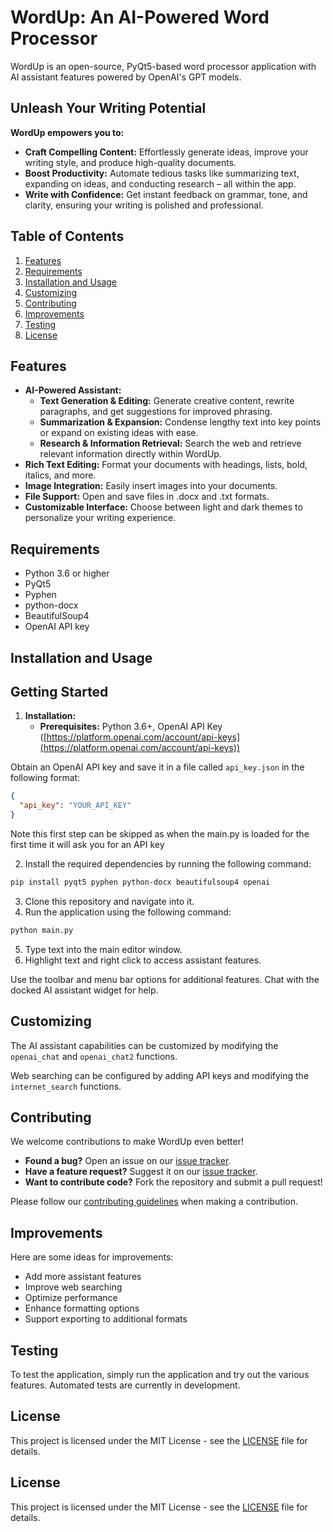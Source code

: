 
# WordUp: An AI-Powered Word Processor
WordUp is an open-source, PyQt5-based word processor application with AI assistant features powered by OpenAI's GPT models.


## Unleash Your Writing Potential

**WordUp empowers you to:**

* **Craft Compelling Content:**  Effortlessly generate ideas, improve your writing style, and produce high-quality documents.
* **Boost Productivity:**  Automate tedious tasks like summarizing text, expanding on ideas, and conducting research – all within the app.
* **Write with Confidence:**  Get instant feedback on grammar, tone, and clarity, ensuring your writing is polished and professional.

## Table of Contents

1. [Features](#features)
2. [Requirements](#requirements)
3. [Installation and Usage](#installation-and-usage)
4. [Customizing](#customizing)
5. [Contributing](#contributing)
6. [Improvements](#improvements)
7. [Testing](#testing)
8. [License](#license)

## Features


* **AI-Powered Assistant:**
    * **Text Generation & Editing:** Generate creative content, rewrite paragraphs, and get suggestions for improved phrasing.
    * **Summarization & Expansion:** Condense lengthy text into key points or expand on existing ideas with ease.
    * **Research & Information Retrieval:** Search the web and retrieve relevant information directly within WordUp.
* **Rich Text Editing:** Format your documents with headings, lists, bold, italics, and more. 
* **Image Integration:** Easily insert images into your documents. 
* **File Support:** Open and save files in .docx and .txt formats.
* **Customizable Interface:**  Choose between light and dark themes to personalize your writing experience.

## Requirements

- Python 3.6 or higher
- PyQt5
- Pyphen
- python-docx
- BeautifulSoup4
- OpenAI API key

## Installation and Usage
## Getting Started

1. **Installation:**
   - **Prerequisites:** Python 3.6+, OpenAI API Key ([https://platform.openai.com/account/api-keys](https://platform.openai.com/account/api-keys))
  
 Obtain an OpenAI API key and save it in a file called `api_key.json` in the following format:
```json
{
  "api_key": "YOUR_API_KEY"
}
```
Note this first step can be skipped as when the main.py is loaded for the first time it will ask you for an API key

2. Install the required dependencies by running the following command:
```bash
pip install pyqt5 pyphen python-docx beautifulsoup4 openai
```
3. Clone this repository and navigate into it.
4. Run the application using the following command:
```bash
python main.py
```
5. Type text into the main editor window.
6. Highlight text and right click to access assistant features.

Use the toolbar and menu bar options for additional features. Chat with the docked AI assistant widget for help.

## Customizing

The AI assistant capabilities can be customized by modifying the `openai_chat` and `openai_chat2` functions.

Web searching can be configured by adding API keys and modifying the `internet_search` functions.


## Contributing

We welcome contributions to make WordUp even better!

* **Found a bug?** Open an issue on our [issue tracker](https://github.com/your-username/WordUp/issues).
* **Have a feature request?** Suggest it on our [issue tracker](https://github.com/your-username/WordUp/issues).
* **Want to contribute code?** Fork the repository and submit a pull request!

Please follow our [contributing guidelines](https://github.com/your-username/WordUp/blob/main/CONTRIBUTING.md) when making a contribution.


## Improvements

Here are some ideas for improvements:

- Add more assistant features
- Improve web searching
- Optimize performance
- Enhance formatting options
- Support exporting to additional formats

## Testing

To test the application, simply run the application and try out the various features. Automated tests are currently in development.

## License

This project is licensed under the MIT License - see the [LICENSE](LICENSE) file for details.


## License

This project is licensed under the MIT License - see the [LICENSE](LICENSE) file for details. 
```
